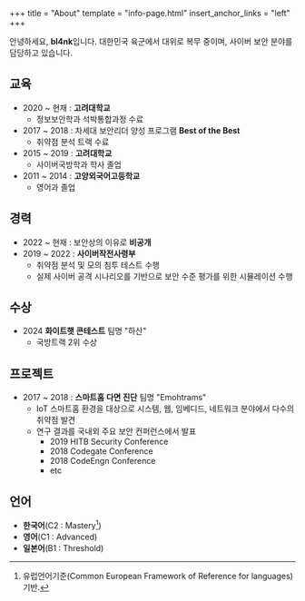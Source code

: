 +++
title = "About"
template = "info-page.html"
insert_anchor_links = "left"
+++

안녕하세요, **bl4nk**입니다. 대한민국 육군에서 대위로 복무 중이며, 사이버 보안 분야를 담당하고 있습니다.

## 교육
- 2020 ~ 현재 : **고려대학교**
  - 정보보안학과 석박통합과정 수료
- 2017 ~ 2018 : 차세대 보안리더 양성 프로그램 **Best of the Best**
  - 취약점 분석 트랙 수료
- 2015 ~ 2019 : **고려대학교**
  - 사이버국방학과 학사 졸업
- 2011 ~ 2014 : **고양외국어고등학교**
  - 영어과 졸업

## 경력
- 2022 ~ 현재 : 보안상의 이유로 **비공개**
- 2019 ~ 2022 : **사이버작전사령부**
  - 취약점 분석 및 모의 침투 테스트 수행
  - 실제 사이버 공격 시나리오를 기반으로 보안 수준 평가를 위한 시뮬레이션 수행

## 수상
- 2024 **화이트햇 콘테스트** 팀명 "하산"
  - 국방트랙 2위 수상

## 프로젝트
- 2017 ~ 2018 : **스마트홈 다면 진단** 팀명 "Emohtrams"
  - IoT 스마트홈 환경을 대상으로 시스템, 웹, 임베디드, 네트워크 분야에서 다수의 취약점 발견
  - 연구 결과를 국내외 주요 보안 컨퍼런스에서 발표
    - 2019 HITB Security Conference
    - 2018 Codegate Conference
    - 2018 CodeEngn Conference
    - etc

## 언어
 - **한국어**(C2 : Mastery[^1])
 - **영어**(C1 : Advanced)
 - **일본어**(B1 : Threshold)

 [^1]: 유럽언어기준(Common European Framework of Reference for languages) 기반.